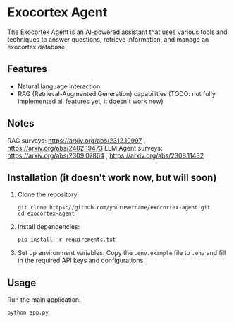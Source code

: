 # Exocortex Agent

The Exocortex Agent is an AI-powered assistant that uses various tools and techniques to answer questions, retrieve information, and manage an exocortex database.

## Features

- Natural language interaction
- RAG (Retrieval-Augmented Generation) capabilities (TODO: not fully implemented all features yet, it doesn't work now)

## Notes

RAG surveys: https://arxiv.org/abs/2312.10997 , https://arxiv.org/abs/2402.19473
LLM Agent surveys: https://arxiv.org/abs/2309.07864 , https://arxiv.org/abs/2308.11432

## Installation (it doesn't work now, but will soon)

1. Clone the repository:
   ```
   git clone https://github.com/yourusername/exocortex-agent.git
   cd exocortex-agent
   ```

2. Install dependencies:
   ```
   pip install -r requirements.txt
   ```

3. Set up environment variables:
   Copy the `.env.example` file to `.env` and fill in the required API keys and configurations.

## Usage

Run the main application:

```
python app.py
```
